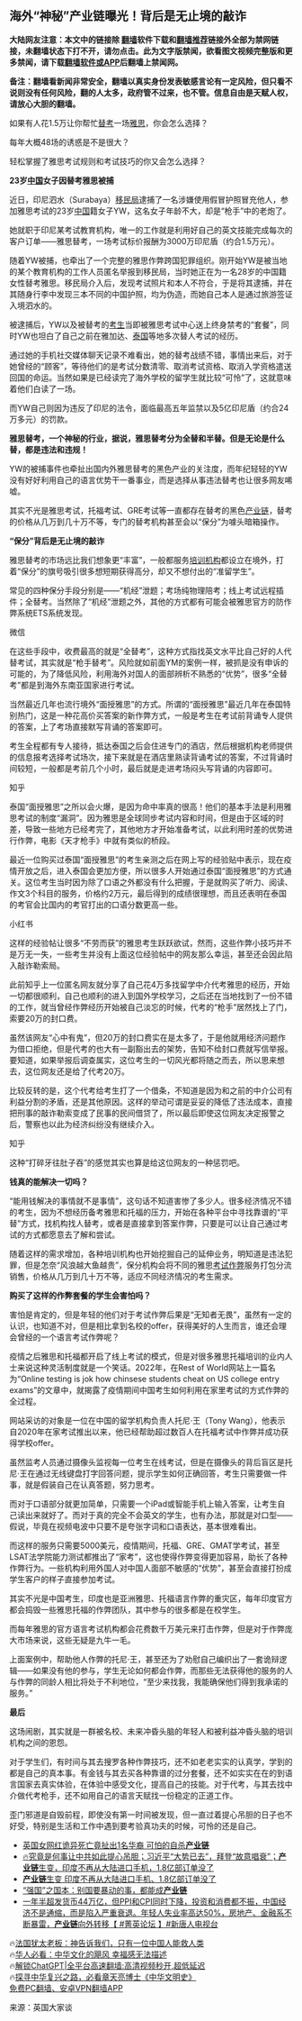  <!-- 面包屑导航 --> <h2>海外“神秘”产业链曝光！背后是无止境的敲诈</h2> <p class="notice"><b>大陆网友注意：本文中的链接除 <a href="https://github.com/bannedbook/fanqiang" >翻墙</a>软件下载和<a href="https://github.com/killgcd/justmysocks/blob/master/README.md">翻墙推荐</a>链接外全部为禁网链接，未翻墙状态下打不开，请勿点击。此为文字版禁闻，欲看图文视频完整版和更多禁闻，请下载<a href="https://github.com/bannedbook/fanqiang">翻墙软件或APP</a>后翻墙上禁闻网。</p><p>备注：翻墙看新闻非常安全，翻墙以真实身份发表敏感言论有一定风险，但只看不说则没有任何风险，翻的人太多，政府管不过来，也不管。信息自由是天赋人权，请放心大胆的翻墙。</b></p>  <div class="entry"> <p id="conimg">如果有人花1.5万让你帮忙<a href="https://www.bannedbook.org/bnews/tag/%E6%9B%BF%E8%80%83/" class="st_tag internal_tag" rel="tag" title="标签 替考 下的日志">替考</a>一场<a href="https://www.bannedbook.org/bnews/tag/%e9%9b%85%e6%80%9d/" class="st_tag internal_tag" rel="tag" title="标签 雅思 下的日志">雅思</a>，你会怎么选择？</p> <p>每年大概48场的诱惑是不是很大？</p> <p>轻松掌握了雅思考试规则和考试技巧的你又会怎么选择？</p> <p><strong>23岁<span class='wp_keywordlink_affiliate'><a href="https://www.bannedbook.org/" title="中国" target="_blank">中国</a></span>女子因替考雅思被捕</strong></p> <p>近日，印尼泗水（Surabaya）<a href="https://www.bannedbook.org/bnews/tag/%e7%a7%bb%e6%b0%91%e5%b1%80/" class="st_tag internal_tag" rel="tag" title="标签 移民局 下的日志">移民局</a>逮捕了一名涉嫌使用假冒护照冒充他人，参加雅思考试的23岁<a href="https://www.bannedbook.org/bnews/tag/%E4%B8%AD%E5%9B%BD/" class="st_tag internal_tag" rel="tag" title="标签 中国 下的日志">中国</a>籍女子YW，这名女子年龄不大，却是“枪手”中的老炮了。</p> <p>她就职于印尼某考试教育机构，唯一的工作就是利用好自己的英文技能完成每次的客户订单——雅思替考，一场考试标价报酬为3000万印尼盾（约合1.5万元）。</p> <p>随着YW被捕，也牵出了一个完整的雅思作弊跨国犯罪组织。刚开始YW是被当地的某个教育机构的工作人员匿名举报到移民局，当时她正在为一名28岁的中国籍女性替考雅思。移民局介入后，发现考试照片和本人不符合，于是将其逮捕，并在其随身行李中发现三本不同的中国护照，均为伪造，而她自己本人是通过旅游签证入境泗水的。</p> <p>被逮捕后，YW以及被替考的<a href="https://www.bannedbook.org/bnews/tag/%e8%80%83%e7%94%9f/" class="st_tag internal_tag" rel="tag" title="标签 考生 下的日志">考生</a>当即被雅思考试中心送上终身禁考的“套餐”，同时YW也坦白了自己之前在雅加达、<a href="https://www.bannedbook.org/bnews/tag/%e6%b3%b0%e5%9b%bd/" class="st_tag internal_tag" rel="tag" title="标签 泰国 下的日志">泰国</a>等地多次替人考试的经历。</p> <p>通过她的手机社交媒体聊天记录不难看出，她的替考战绩不错，事情出来后，对于她曾经的“顾客”，等待他们的是考试分数清零、取消考试资格、取消入学资格遣送回国的命运。当然如果是已经读完了海外学校的留学生就比较“可怜”了，这就意味着他们白读了一场。</p> <p>而YW自己则因为违反了印尼的法令，面临最高五年监禁以及5亿印尼盾（约合24万多元）的罚款。</p> <p><strong>雅思替考，一个神秘的行业，据说，雅思替考分为全替和半替。但是无论是什么替，都是违法和违规！</strong></p> <p>YW的被捕事件也牵扯出国内外雅思替考的黑色产业的关注度，而年纪轻轻的YW没有好好利用自己的语言优势干一番事业，而是选择从事违法替考也让很多网友唏嘘。</p> <p>其实不光是雅思考试，托福考试、GRE考试等一直都存在替考的黑色<a href="https://www.bannedbook.org/bnews/tag/%E4%BA%A7%E4%B8%9A%E9%93%BE/" class="st_tag internal_tag" rel="tag" title="标签 产业链 下的日志">产业链</a>，替考的价格从几万到几十万不等，专门的替考机构甚至会以“保分”为噱头暗箱操作。</p> <p><strong>“保分”背后是无止境的敲诈</strong></p> <p>雅思替考的市场远比我们想象更“丰富”，一般都服务<a href="https://www.bannedbook.org/bnews/tag/%E5%9F%B9%E8%AE%AD%E6%9C%BA%E6%9E%84/" class="st_tag internal_tag" rel="tag" title="标签 培训机构 下的日志">培训机构</a>都设立在境外，打着“保分”的旗号吸引很多想短期获得高分，却又不想付出的“准留学生”。</p> <p>常见的四种保分手段分别是——“机经”泄题；考场纯物理陪考；线上考试远程插件；全替考。当然除了“机经”泄题之外，其他的方式都有可能会被雅思官方的防作弊系统ETS系统发现。</p> <p>微信</p> <p>在这些手段中，收费最高的就是“全替考”，这种方式指找英文水平比自己好的人代替考试，其实就是“枪手替考”。风险就如前面YM的案例一样，被抓是没有申诉的可能的，为了降低风险，利用海外对国人的面部辨析不熟悉的“优势”，很多“全替考”都是到海外东南亚国家进行考试。</p> <p>当然最近几年也流行境外“面授雅思”的方式。所谓的“面授雅思”最近几年在泰国特别热门，这是一种花高价买答案的新作弊方式，一般是考生在考试前背诵专人提供的答案，上了考场直接默写背诵的答案即可。</p> <p>考生全程都有专人接待，抵达泰国之后会住进专门的酒店，然后根据机构老师提供的信息报考选择考试场次，接下来就是在酒店里熟读背诵考试的答案，不过背诵时间较短，一般都是考前几个小时，最后就是走进考场闷头写背诵的内容即可。</p> <p>知乎</p> <p>泰国“面授雅思”之所以会火爆，是因为命中率真的很高！他们的基本手法是利用雅思考试的制度“漏洞”。因为雅思是全球同步考试内容和时间，但是由于区域的时差，导致一些地方已经考完了，其他地方才开始准备考试，以此利用时差的优势进行作弊，电影《天才枪手》中就有类似的桥段。</p> <p>最近一位购买过泰国“面授雅思”的考生亲测之后在网上写的经验贴中表示，现在疫情开放之后，进入泰国会更加方便，所以很多人开始通过泰国“面授雅思”的方式通关。这位考生当时因为除了口语之外都没有什么把握，于是就购买了听力、阅读、作文3个科目的服务，价格约2万元，最后得到的成绩很理想，而且还表明在泰国的考官会比国内的考官打出的口语分数更高一些。</p> <p>小红书</p>  <p>这样的经验帖让很多“不劳而获”的雅思考生跃跃欲试，然而，这些作弊小技巧并不是万无一失，一些考生并没有上面这位经验帖中的网友那么幸运，甚至还会因此陷入敲诈勒索局。</p> <p>此前知乎上一位匿名网友就分享了自己花4万多找留学中介代考雅思的经历，开始一切都很顺利，自己也顺利的进入到国外学校学习，之后还在当地找到了一份不错的工作，就当曾经作弊经历开始被自己淡忘的时候，代考的“枪手”居然找上了门，索要20万的封口费。</p> <p>虽然该网友“心中有鬼”，但20万的封口费实在是太多了，于是他就用经济问题作为借口拒绝，但是代考的也大有一副豁出去的架势，告知不给封口费就写信举报。要知道，如果举报后调查属实，这位考生的一切风光都将随之而去，所以思来想去，这位网友还是给了代考20万。</p> <p>比较反转的是，这个代考给考生打了一个借条，不知道是因为和之前的中介公司有利益分割的矛盾，还是其他原因。这样的举动可谓是妥妥的降低了违法成本，直接把刑事的敲诈勒索变成了民事的民间借贷了，所以最后即使这位网友决定报警之后，警察也以此为经济纠纷没有继续介入。</p> <p>知乎</p> <p>这种“打碎牙往肚子吞”的感觉其实也算是给这位网友的一种惩罚吧。</p> <p><strong>钱真的能解决一切吗？</strong></p> <p>“能用钱解决的事情就不是事情”，这句话不知道害惨了多少人。很多经济情况不错的考生，因为不想经历备考雅思和托福的压力，开始在各种平台中寻找靠谱的“平替”方式，找机构找人替考，或者是直接拿到答案作弊，只要是可以让自己通过考试的方式都愿意去了解和尝试。</p> <p>随着这样的需求增加，各种培训机构也开始挖掘自己的延伸业务，明知道是违法犯罪，但是怎奈“风浪越大鱼越贵”，保分机构会将不同的雅思<a href="https://www.bannedbook.org/bnews/tag/%E8%80%83%E8%AF%95%E4%BD%9C%E5%BC%8A/" class="st_tag internal_tag" rel="tag" title="标签 考试作弊 下的日志">考试作弊</a>服务打包分流销售，价格从几万到几十万不等，适应不同经济情况的考生需求。</p> <p><strong>购买了这样的作弊套餐的学生会害怕吗？</strong></p> <p>害怕是肯定的，但是年轻的他们对于考试作弊后果是“无知者无畏”，虽然有一定的认识，也知道不对，但是相比拿到名校的offer，获得美好的人生而言，谁还会理会曾经的一个语言考试作弊呢？</p> <p>疫情之后雅思和托福都开启了线上考试的模式，但是对很多雅思托福培训的业内人士来说这种灵活制度就是一个笑话。2022年，在Rest of World网站上一篇名为“Online testing is jok how chinsese students cheat on US college entry exams”的文章中，就揭露了疫情期间中国考生如何利用在家里考试的方式作弊的全过程。</p>  <p>网站采访的对象是一位在中国的留学机构负责人托尼·王（Tony Wang），他表示自2020年在家考试推出以来，他已经帮助超过数百人在托福考试中作弊并成功获得学校offer。</p> <p>虽然监考人员通过摄像头监视每一位考生在线考试，但是在摄像头的背后盲区是托尼·王在通过无线键盘打字回答问题，提示学生如何正确回答，考生只需要做一件事，就是假装自己在认真答题，努力思考。</p> <p>而对于口语部分就更加简单，只需要一个iPad或智能手机上输入答案，让考生自己读出来就好了。而对于真的完全不会英文的学生，也有办法，那就是对口型——假说，毕竟在视频电波中只要不是夸张字词和口语表达，基本很难看出。</p> <p>而这样的服务只需要5000美元，疫情期间，托福、GRE、GMAT学考试，甚至 LSAT法学院能力测试都推出了“家考”，这也使得作弊变得更加容易，助长了各种作弊行为。一些机构利用外国人对中国人面部不敏感的“优势”，甚至会直接打扮成学生客户的样子直接参加考试。</p> <p>其实不光是中国考生，印度也是亚洲雅思、托福语言作弊的重灾区，每年印度官方都会捣毁一些雅思托福的作弊团队，其中参与的很多都是在校学生。</p> <p>而每年雅思的官方语言考试机构都会花费数千万美元来打击作弊，但是对于作弊庞大市场来说，这些无疑是九牛一毛。</p> <p>上面案例中，帮助他人作弊的托尼·王，甚至还为了劝慰自己编织出了一套诡辩逻辑——如果没有他的参与，学生无论如何都会作弊，而那些无法获得他的服务的人与作弊的同龄人相比将处于不利地位，“至少来找我，我能确保他们得到我承诺的服务。”</p> <p><strong>最后</strong></p> <p>这场闹剧，其实就是一群被名校、未来冲昏头脑的年轻人和被利益冲昏头脑的培训机构之间的恩怨。</p> <p>对于学生们，有时间与其去搜罗各种作弊技巧，还不如老老实实的认真学，学到的都是自己的真本事。有金钱与其去买各种靠谱的过分套餐，还不如实实在在的到语言国家去真实体验，在体验中感受文化，提高自己的技能。对于代考，与其去找中介做代考枪手，还不如用自己的语言天赋找一份稳定的正道工作。</p> <p>歪门邪道是自毁前程，即使没有第一时间被发现，但一直过着提心吊胆的日子也不好受，特别是生活和工作中遇到要考验真功夫的时候，可怜的还是自己。</p> <!--<div id="taboola-mid-1"></div>--><ul class='op-related-articles' title='相关阅读'> <li><a href='https://www.bannedbook.org/bnews/worldnews/20230824/1924538.html' target='_blank'>英国女网红诡异死亡竟扯出1名华裔 可怕的自杀<b>产业链</b></a></li> <li><a href='https://www.bannedbook.org/bnews/bannedvideo/20230817/1921277.html' target='_blank'>🔥究竟是何事让中共如此提心吊胆；习近平“大势已去”，拜登“故意唱衰”；<b>产业链</b>生变，印度不再从大陆进口手机，1.8亿部订单没了</a></li> <li><a href='https://www.bannedbook.org/bnews/topimagenews/20230816/1920585.html' target='_blank'><b>产业链</b>生变 印度不再从大陆进口手机、1.8亿部订单没了</a></li> <li><a href='https://www.bannedbook.org/bnews/cnnews/20230814/1919874.html' target='_blank'>“强国”之国本：别国要暴动的事，都能成<b>产业链</b></a></li> <li><a href='https://www.bannedbook.org/bnews/bannedvideo/20230813/1919503.html' target='_blank'>一年半超发货币44万亿，但PPI和CPI同时下降，投资和消费都不振，中国经济不是通缩，而是陷入严重衰退。年轻人失业率高达50%，房地产、金融系不断暴雷，<b>产业链</b>向外转移【 #菁英论坛 】#新唐人电视台</a></li> </ul> <p class="texttj"> 🔥<a href="https://www.bannedbook.org/bnews/ssgc/20230219/1850782.html" target="_blank">法国犹太老板：神告诉我们，只有一位中国人能救人类</a><br/> 🔥<a href="https://www.bannedbook.org/bnews/comments/20220220/1694796.html" target="_blank">华人必看：中华文化的飓风 幸福感无法描述</a><br/> 🔥<a href="https://github.com/bannedbook/fanqiang/wiki/V2ray%E6%9C%BA%E5%9C%BA" target="_blank">解锁ChatGPT|全平台高速翻墙:高清视频秒开,超低延迟</a><br/> 🔥<a href="https://www.bannedbook.org/bnews/comments/20220808/1768773.html" target="_blank">探寻中华复兴之路，必看章天亮博士《中华文明史》</a><br/> <a href="https://github.com/bannedbook/fanqiang/wiki/%E7%A6%81%E9%97%BB%E7%BD%91%E5%AE%89%E5%8D%93%E7%BF%BB%E5%A2%99%E6%96%B0%E9%97%BBAPP" target="_blank">免费PC翻墙、安卓VPN翻墙APP</a><br/> </p> <p class="src-info">来源：英国大家谈 </p><a name='sharetosocial'></a> <div style="margin-bottom:5px;padding-bottom:5px;clear:both"> <div id="archive-pix-1" class="banner-ads"> <!-- AuctionX Display platform tag START --> <div id="27602x728x90x621x_ADSLOT1" clicktrack="%%CLICK_URL_ESC%%"></div>  <!-- AuctionX Display platform tag END --> </div> <div id="archive-pix-2" class="banner-ads"> <!-- AuctionX Display platform tag START --> <div id="27556x300x250x621x_ADSLOT1" clicktrack="%%CLICK_URL_ESC%%" style="margin:0 auto;text-align:center"></div>  <!-- AuctionX Display platform tag END --> </div> </div>  <div id="archive-pix-1" class="banner-ads"> <!-- AuctionX Display platform tag START --> <div id="27603x728x90x621x_ADSLOT1" clicktrack="%%CLICK_URL_ESC%%"></div>  <!-- AuctionX Display platform tag END --> </div> </div><!--END ENTRY--> 